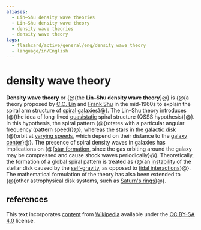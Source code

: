 ```yaml
---
aliases:
  - Lin–Shu density wave theories
  - Lin–Shu density wave theory
  - density wave theories
  - density wave theory
tags:
  - flashcard/active/general/eng/density_wave_theory
  - language/in/English
---
```


# density wave theory

__Density wave theory__ or {@{the __Lin–Shu density wave theory__}@} is {@{a theory proposed by [C.C. Lin](Chia-Chiao%20Lin.md) and [Frank Shu](Frank%20Shu.md) in the mid-1960s to explain the spiral arm structure of [spiral galaxies](spiral%20galaxy.md)}@}. The Lin–Shu theory introduces {@{the idea of long-lived [quasistatic](quasistatic%20process.md) spiral structure (QSSS hypothesis)}@}. In this hypothesis, the spiral pattern {@{rotates with a particular angular frequency (pattern speed)}@}, whereas the stars in the [galactic disk](galactic%20disc.md) {@{orbit at [varying speeds](galaxy%20rotation%20curve.md), which depend on their distance to the [galaxy center](Galactic%20Center.md)}@}. The presence of spiral density waves in galaxies has implications on {@{[star formation](star%20formation.md), since the gas orbiting around the galaxy may be compressed and cause shock waves periodically}@}. Theoretically, the formation of a global spiral pattern is treated as {@{an [instability](hydrodynamic%20stability.md) of the stellar disk caused by the [self-gravity](self-gravitation.md), as opposed to [tidal interactions](tidal%20force.md)}@}. The mathematical formulation of the theory has also been extended to {@{other astrophysical disk systems, such as [Saturn's rings](Rings%20of%20Saturn.md)}@}. <!--SR:!2025-12-26,337,290!2026-12-14,590,270!2028-02-08,994,350!2028-08-17,1099,310!2027-06-25,794,330!2026-03-21,392,290!2027-03-03,599,270!2028-10-02,1178,350-->

## references

This text incorporates [content](https://en.wikipedia.org/wiki/density_wave_theory) from [Wikipedia](Wikipedia.md) available under the [CC BY-SA 4.0](https://creativecommons.org/licenses/by-sa/4.0/) license.
